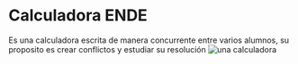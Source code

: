 # Calculadora ENDE
Es una calculadora escrita de manera concurrente entre varios alumnos, su proposito es crear conflictos y estudiar su resolución
<img src="https://cdn.pixabay.com/photo/2017/07/06/17/13/calculator-2478633_960_720.png" alt="una calculadora">

